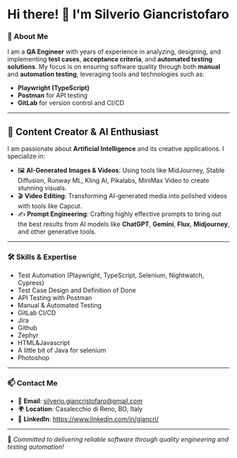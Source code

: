 # Hi there! 👋 I'm Silverio Giancristofaro

### 🚀 About Me  
I am a **QA Engineer** with years of experience in analyzing, designing, and implementing **test cases**, **acceptance criteria**, and **automated testing solutions**. My focus is on ensuring software quality through both **manual** and **automation testing**, 
leveraging tools and technologies such as:

- **Playwright (TypeScript)**  
- **Postman** for API testing  
- **GitLab** for version control and CI/CD

---

## 🎨 Content Creator & AI Enthusiast

I am passionate about **Artificial Intelligence** and its creative applications. I specialize in:
- 🖼️ **AI-Generated Images & Videos**: Using tools like MidJourney, Stable Diffusion, Runway ML, Kling AI, Pikalabs, MiniMax Video to create stunning visuals.  
- 🎬 **Video Editing**: Transforming AI-generated media into polished videos with tools like Capcut.  
- ✍️ **Prompt Engineering**: Crafting highly effective prompts to bring out the best results from AI models like **ChatGPT**, **Gemini**, **Flux**, **Midjourney**, and other generative tools.

---  

### 🛠️ Skills & Expertise
- Test Automation (Playwright, TypeScript, Selenium, Nightwatch, Cypress)  
- Test Case Design and Definition of Done  
- API Testing with Postman  
- Manual & Automated Testing  
- GitLab CI/CD
- Jira
- Github
- Zephyr
- HTML&Javascript
- A little bit of Java for selenium
- Photoshop

---

### 📫 Contact Me
- 📧 **Email**: silverio.giancristofaro@gmail.com  
- 🌍 **Location**: Casalecchio di Reno, BO, Italy  
- 💼 **LinkedIn**: https://www.linkedin.com/in/giancri/ 

---

🎯 *Committed to delivering reliable software through quality engineering and testing automation!*
